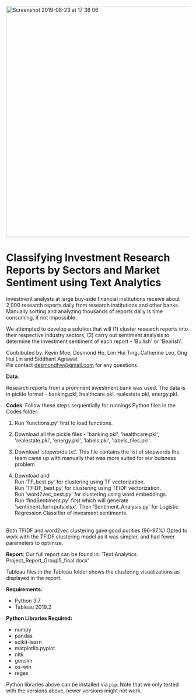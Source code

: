 <img width="632" alt="Screenshot 2019-08-23 at 17 38 06" src="https://user-images.githubusercontent.com/34176396/63583060-d17ad880-c5cc-11e9-9cfe-787106cd5ff0.png">

# Classifying Investment Research Reports by Sectors and Market Sentiment using Text Analytics

Investment analysts at large buy-side financial institutions receive about 2,000 research reports daily from research institutions and other banks. Manually sorting and analyzing thousands of reports daily is time consuming, if not impossible.

We attempted to develop a solution that will (1) cluster research reports into their respective industry sectors, (2) carry out sentiment analysis to determine the investment sentiment of each report - 'Bullish' or 'Bearish'.

Contributed by: Kevin Moe, Desmond Ho, Lim Hui Ting, Catherine Leo, Ong Hui Lin and Siddhant Agrawal.<br> 
Pls contact desmondhw@gmail.com for any questions.

**Data**:<br>

Research reports from a prominent investment bank was used. The data is in pickle format - banking.pkl, healthcare.pkl, realestate.pkl, energy.pkl.

**Codes**:
Follow these steps sequentially for runnings Python files in the Codes folder:<br>

1) Run 'functions.py' first to load functions.<br>

2) Download all the pickle files - 'banking.pkl', 'healthcare.pkl', 'realestate.pkl', 'energy.pkl', 'labels.pkl', 'labels_files.pkl'.<br>
3) Download 'stopwords.txt'. This file contains the list of stopwords the team came up with manually that was more suited for our buisness problem<br>

4) Download and <br>
Run 'TF_best.py' for  clustering using TF vectorization.<br>
Run 'TFIDF_best.py' for clustering using TFIDF vectorization.<br>
Run 'word2vec_best.py' for clustering using word embeddings.<br>
Run 'findSentiment.py' first which will generate 'sentiment_forInputs.xlsx'. Then 'Sentiment_Analysis.py' for Logistic Regression Classifier of invesment sentiments.<br><br>

Both TFIDF and word2vec clustering gave good purities (96-97%)
Opted to work with the TFIDF clustering model as it was simpler, and had fewer parameters to optimize.


**Report**:
Our full report can be found in: 'Text Analytics Project_Report_Group5_final.docx'

Tableau files in the Tableau folder shows the clustering visualizations as displayed in the report.

**Requirements:** <br>

* Python 3.7 <br>
* Tableau 2019.2

**Python Libraries Required:**<br>

* numpy<br>
* pandas<br>
* scikit-learn<br>
* matplotlib.pyplot<br>
* nltk<br>
* gensim<br>
* os-win<br>
* regex<br>


Python libraries above can be installed via `pip`. Note that we only tested with the versions above, newer versions might not work.

